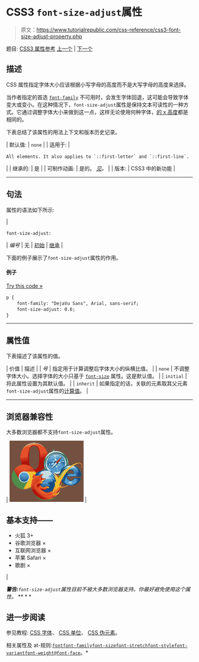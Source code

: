 # CSS3 `font-size-adjust`属性

> 原文：<https://www.tutorialrepublic.com/css-reference/css3-font-size-adjust-property.php>

题目: [CSS3 属性参考](css3-properties.php) [上一个](css-font-size-property.php) | [下一个](css3-font-stretch-property.php)

## 描述

CSS 属性指定字体大小应该根据小写字母的高度而不是大写字母的高度来选择。

当作者指定的首选 [`font-family`](css-font-family-property.php) 不可用时，会发生字体回退，这可能会导致字体变大或变小。在这种情况下，`font-size-adjust`属性是保持文本可读性的一种方式。它通过调整字体大小来做到这一点，这样无论使用何种字体，[的 x 高度](../css-tutorial/css-units.php)都是相同的。

下表总结了该属性的用法上下文和版本历史记录。

| 默认值: | `none` |
| 适用于: | 

```
All elements. It also applies to `::first-letter` and `::first-line`.
```

 |
| 继承的: | 是 |
| 可制作动画: | 是的。 [*见*](css-animatable-properties.php)*。* |
| 版本: | CSS3 中的新功能 |

* * *

## 句法

属性的语法如下所示:

| 

```
font-size-adjust: 
```

 | *编号* &#124; 无 &#124; [初始](../definitions.php#initial) &#124; [继承](../definitions.php#inherit) |

下面的例子展示了`font-size-adjust`属性的作用。

#### 例子

[Try this code »](../codelab.php?topic=css3&file=font-size-adjust-property "Try this code using online Editor")

```
p {
    font-family: "DejaVu Sans", Arial, sans-serif;
    font-size-adjust: 0.6;
}
```

* * *

## 属性值

下表描述了该属性的值。

| 价值 | 描述 |
| *号* | 指定用于计算调整后字体大小的纵横比值。 |
| `none` | 不调整字体大小。选择字体的大小只基于 [`font-size`](css-font-size-property.php) 属性。这是默认值。 |
| `initial` | 将此属性设置为其默认值。 |
| `inherit` | 如果指定的话，关联的元素取其父元素`font-size-adjust`属性的[计算值](../definitions.php#computed-value)。 |

* * *

## 浏览器兼容性

大多数浏览器都不支持`font-size-adjust`属性。

| ![Browsers Icon](img/e9331123c77668c1832e541c2fca1002.png) | 

## 基本支持——

*   火狐 3+
*   谷歌浏览器 ×
*   互联网浏览器 ×
*   苹果 Safari ×
*   歌剧 ×

 |

 ***警告:**`font-size-adjust`属性目前不被大多数浏览器支持。你最好避免使用这个属性。*  ** * *

## 进一步阅读

参见教程: [CSS 字体](../css-tutorial/css-fonts.php)、 [CSS 单位](../css-tutorial/css-units.php)、 [CSS 伪元素](../css-tutorial/css-pseudo-elements.php)。

相关属性及 at-规则:[`font`](css-font-property.php)[`font-family`](css-font-family-property.php)[`font-size`](css-font-size-property.php)[`font-stretch`](css3-font-stretch-property.php)[`font-style`](css-font-style-property.php)[`font-variant`](css-font-variant-property.php)[`font-weight`](css-font-weight-property.php)[`@font-face`](css-font-face-rule.php)。*